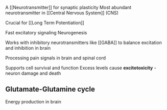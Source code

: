 A [[Neurotransmitter]] for synaptic plasticity
Most abundant neurotransmitter in [[Central Nervous System]] (CNS)

Crucial for [[Long Term Potentiation]]

Fast excitatory signaling
Neurogenesis

Works with inhibitory neurotransmitters like [[GABA]] to balance excitation and inhibition in brain

Processing pain signals in brain and spinal cord

Supports cell survival and function
Excess levels cause **excitotoxicity** - neuron damage and death

## Glutamate-Glutamine cycle
Energy production in brain
